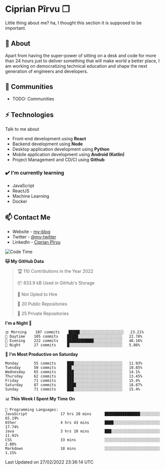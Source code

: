 # Ciprian Pîrvu ❐

Little thing about me? ha, I thought this section it is supposed to be important.

## 🧐 About

Apart from having the super-power of sitting on a desk and code for more than 24 hours just to deliver something that will make world a better place, I am working on democratizing technical education and shape the next generation of engineers and developers.

## 👯 Communities

-   TODO: Communities

## ⚡ Technologies

Talk to me about

-   Front-end development using **React**
-   Backend development using **Node**
-   Desktop application development using **Python**
-   Mobile application development using **Android (Kotlin)**
-   Project Management and CD/CI using **Github**

### ✔️ I'm currently learning

-   JavaScript
-   ReactJS
-   Machine Learning
-   Docker

## 📫 Contact Me

-   Website - [my-blog]()
-   Twitter - [@my-twitter]()
-   LinkedIn - [Ciprian Pîrvu](https://www.linkedin.com/in/p%C3%AErvu-ciprian-cristian-4415991b1/)

<!--START_SECTION:waka-->
![Code Time](http://img.shields.io/badge/Code%20Time-1%2C022%20hrs%205%20mins-blue)

**🐱 My GitHub Data** 

> 🏆 110 Contributions in the Year 2022
 > 
> 📦 633.9 kB Used in GitHub's Storage 
 > 
> 🚫 Not Opted to Hire
 > 
> 📜 20 Public Repositories 
 > 
> 🔑 25 Private Repositories  
 > 
**I'm a Night 🦉** 

```text
🌞 Morning    107 commits    █████░░░░░░░░░░░░░░░░░░░░   23.21% 
🌆 Daytime    105 commits    █████░░░░░░░░░░░░░░░░░░░░   22.78% 
🌃 Evening    222 commits    ████████████░░░░░░░░░░░░░   48.16% 
🌙 Night      27 commits     █░░░░░░░░░░░░░░░░░░░░░░░░   5.86%

```
📅 **I'm Most Productive on Saturday** 

```text
Monday       55 commits     ███░░░░░░░░░░░░░░░░░░░░░░   11.93% 
Tuesday      50 commits     ██░░░░░░░░░░░░░░░░░░░░░░░   10.85% 
Wednesday    65 commits     ███░░░░░░░░░░░░░░░░░░░░░░   14.1% 
Thursday     62 commits     ███░░░░░░░░░░░░░░░░░░░░░░   13.45% 
Friday       71 commits     ███░░░░░░░░░░░░░░░░░░░░░░   15.4% 
Saturday     87 commits     ████░░░░░░░░░░░░░░░░░░░░░   18.87% 
Sunday       71 commits     ███░░░░░░░░░░░░░░░░░░░░░░   15.4%

```


📊 **This Week I Spent My Time On** 

```text
💬 Programming Languages: 
JavaScript               17 hrs 20 mins      ████████████████░░░░░░░░░   65.19% 
Other                    4 hrs 43 mins       ████░░░░░░░░░░░░░░░░░░░░░   17.74% 
Java                     3 hrs 10 mins       ███░░░░░░░░░░░░░░░░░░░░░░   11.91% 
CSS                      33 mins             ░░░░░░░░░░░░░░░░░░░░░░░░░   2.08% 
Markdown                 18 mins             ░░░░░░░░░░░░░░░░░░░░░░░░░   1.15%

```


 Last Updated on 27/02/2022 23:36:14 UTC
<!--END_SECTION:waka-->
